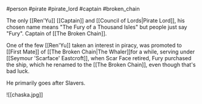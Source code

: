 #person #pirate #pirate_lord #captain #broken_chain

The only [[Ren'Yu]] [[Captain]] and [[Council of Lords|Pirate Lord]], his chosen name means "The Fury of a Thousand Isles" but people just say "Fury".  Captain of [[The Broken Chain]].

One of the few [[Ren'Yu]] taken an interest in piracy, was promoted to [[First Mate]] of [[The Broken Chain|The Whaler]]for a while, serving under [[Seymour 'Scarface' Eastcroft]], when Scar Face retired, Fury purchased the ship, which he renamed to the [[The Broken Chain]], even though that's bad luck.  

He primarily goes after Slavers.

![[chaska.jpg]]